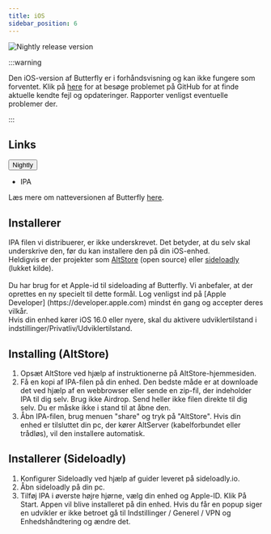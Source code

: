 ```yaml
---
title: iOS
sidebar_position: 6
---
```


![Nightly release version](https://img.shields.io/badge/dynamic/yaml?color=f7d28c\&label=Nat\&query=%24.version\&url=https%3A%2F%2Fraw.githubusercontent.com%2FLinwoodDev%2Fbutterfly%2Fnightly%2Fapp%2Fpubspec.yaml\&style=for-the-badge)

:::warning

Den iOS-version af Butterfly er i forhåndsvisning og kan ikke fungere som forventet.
Klik på [here](https://github.com/LinwoodDev/Butterfly/issues/244) for at besøge problemet på GitHub for at finde aktuelle kendte fejl og opdateringer. Rapporter venligst eventuelle problemer der.

:::

## Links

<div className="dropdown dropdown--hoverable margin--sm">
  <button className="button button--outline button--danger button--lg">Nightly</button>
  <ul className="dropdown__menu">
    <li>
      <DownloadButton className="dropdown__link" href="https://github.com/LinwoodDev/butterfly/releases/download/nightly/linwood-butterfly-ios.ipa">
        IPA
      </DownloadButton>
    </li>
  </ul>
</div>

Læs mere om natteversionen af Butterfly [here](/nighly).

## Installerer

IPA filen vi distribuerer, er ikke underskrevet. Det betyder, at du selv skal underskrive den, før du kan installere den på din iOS-enhed. \
Heldigvis er der projekter som [AltStore](https://altstore.io) (open source) eller [sideloadly](https://sideloadly.io) (lukket kilde). \
\
Du har brug for et Apple-id til sideloading af Butterfly. Vi anbefaler, at der oprettes en ny specielt til dette formål. Log venligst ind på [Apple Developer] (https\://developer.apple.com) mindst én gang og accepter deres vilkår.
\
Hvis din enhed kører iOS 16.0 eller nyere, skal du aktivere udviklertilstand i indstillinger/Privatliv/Udviklertilstand.

## Installing (AltStore)

1. Opsæt AltStore ved hjælp af instruktionerne på AltStore-hjemmesiden.
2. Få en kopi af IPA-filen på din enhed. Den bedste måde er at downloade det ved hjælp af en webbrowser eller sende en zip-fil, der indeholder IPA til dig selv. Brug ikke Airdrop. Send heller ikke filen direkte til dig selv. Du er måske ikke i stand til at åbne den.
3. Åbn IPA-filen, brug menuen "share" og tryk på "AltStore". Hvis din enhed er tilsluttet din pc, der kører AltServer (kabelforbundet eller trådløs), vil den installere automatisk.

## Installerer (Sideloadly)

1. Konfigurer Sideloadly ved hjælp af guider leveret på sideloadly.io.
2. Åbn sideloadly på din pc.
3. Tilføj IPA i øverste højre hjørne, vælg din enhed og Apple-ID. Klik På Start. Appen vil blive installeret på din enhed.
   Hvis du får en popup siger en udvikler er ikke betroet gå til Indstillinger / Generel / VPN og Enhedshåndtering og ændre det.
